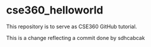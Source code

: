 # cse360_helloworld
This repository is to serve as CSE360 GitHub tutorial.

This is a change reflecting a commit done by sdhcabcak
